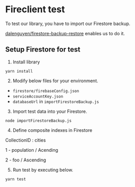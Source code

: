 # Fireclient test

To test our library, you have to import our Firestore backup.

[dalenguyen/firestore-backup-restore](https://github.com/dalenguyen/firestore-backup-restore)
enables us to do it.

## Setup Firestore for test

1. Install library

```
yarn install
```

2. Modify below files for your environment.

- `firestore/firebaseConfig.json`
- `serviceAccountKey.json`
- `databaseUrl` in `importFirestoreBackup.js`

3. Import test data into your Firestore.

```
node importFirestoreBackup.js
```

4. Define composite indexes in Firestore

CollectionID : cities

1 - population / Acending

2 - foo / Ascending

5. Run test by executing below.

```
yarn test
```

